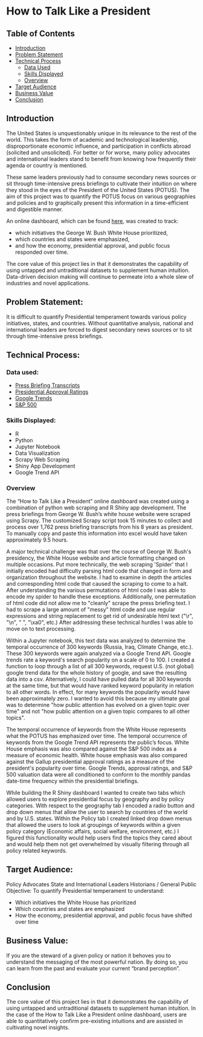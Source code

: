 # How to Talk Like a President

## Table of Contents
- [Introduction](#introduction)
- [Problem Statement](#problem-statement)
- [Technical Process](#technical-process)
  - [Data Used](#data-used)
  - [Skills Displayed](#skills-displayed)
  - [Overview](#overview)
- [Target Audience](#target-audience)
- [Business Value](#business-value)
- [Conclusion](#conclusion)

## Introduction
The United States is unquestionably unique in its relevance to the rest of the world. This takes the form of academic and technological leadership, disproportionate economic influence, and participation in conflicts abroad (solicited and unsolicited). For better or for worse, many policy advocates and international leaders stand to benefit from knowing how frequently their agenda or country is mentioned. 

These same leaders previously had to consume secondary news sources or sit through time-intensive press briefings to cultivate their intuition on where they stood in the eyes of the President of the United States (POTUS). The aim of this project was to quantify the POTUS focus on various geographies and policies and to graphically present this information in a time-efficient and digestible manner. 

An online dashboard, which can be found [here](https://data-science-link.shinyapps.io/How_to_Talk_Like_a_President/), was created to track:
 - which initiatives the George W. Bush White House prioritized, 
 - which countries and states were emphasized, 
 - and how the economy, presidential approval, and public focus responded over time.

The core value of this project lies in that it demonstrates the capability of using untapped and untraditional datasets to supplement human intuition. Data-driven decision making will continue to permeate into a whole slew of industries and novel applications.

## Problem Statement:
It is difficult to quantify Presidential temperament towards various policy initiatives, states, and countries. Without quantitative analysis, national and international leaders are forced to digest secondary news sources or to sit through time-intensive press briefings.

## Technical Process:

### Data used: 
 - [Press Briefing Transcripts](https://georgewbush-whitehouse.archives.gov/news/briefings/)
 - [Presidential Approval Ratings](https://www.presidency.ucsb.edu/statistics/data/presidential-job-approval)
 - [Google Trends](https://trends.google.com/trends/?geo=US)
 - [S&P 500](https://finance.yahoo.com/quote/%5EGSPC/history/)

### Skills Displayed:
 - R
 - Python
 - Jupyter Notebook
 - Data Visualization
 - Scrapy Web Scraping
 - Shiny App Development
 - Google Trend API

### Overview
The “How to Talk Like a President” online dashboard was created using a combination of python web scraping and R Shiny app development. The press briefings from George W. Bush’s white house website were scraped using Scrapy. The customized Scrapy script took 15 minutes to collect and process over 1,762 press briefing transcripts from his 8 years as president. To manually copy and paste this information into excel would have taken approximately 9.5 hours. 

A major technical challenge was that over the course of George W. Bush's presidency, the White House website and article formatting changed on multiple occasions. Put more technically, the web scraping 'Spider' that I initially encoded had difficulty parsing html code that changed in form and organization throughout the website. I had to examine in depth the articles and corresponding html code that caused the scraping to come to a halt. After understanding the various permutations of html code I was able to encode my spider to handle these exceptions. Additionally, one permutation of html code did not allow me to "cleanly" scrape the press briefing text. I had to scrape a large amount of "messy" html code and use regular expressions and string replacement to get rid of undesirable html text ("\r", "\n",  "   ",  "\xa0", etc.) After addressing these technical hurdles I was able to move on to text processing. 

Within a Jupyter notebook, this text data was analyzed to determine the temporal occurrence of 300 keywords (Russia, Iraq, Climate Change, etc.). These 300 keywords were again analyzed via a Google Trend API. Google trends rate a keyword's search popularity on a scale of 0 to 100. I created a function to loop through a list of all 300 keywords, request U.S. (not global) google trend data for the whole history of google, and save the resulting data into a csv. Alternatively, I could have pulled data for all 300 keywords at the same time, but that would have ranked keyword popularity in relation to all other words. In effect, for many keywords the popularity would have been approximately zero. I wanted to avoid this because my ultimate goal was to determine "how public attention has evolved on a given topic over time" and not "how public attention on a given topic compares to all other topics".

The temporal occurrence of keywords from the White House represents what the POTUS has emphasized over time. The temporal occurrence of keywords from the Google Trend API represents the public’s focus. White House emphasis was also compared against the S&P 500 index as a measure of economic health. White house emphasis was also compared against the Gallup presidential approval ratings as a measure of the president's popularity over time. Google Trends, approval ratings, and S&P 500 valuation data were all conditioned to conform to the monthly pandas date-time frequency within the presidential briefings.

While building the R Shiny dashboard I wanted to create two tabs which allowed users to explore presidential focus by geography and by policy categories. With respect to the geography tab I encoded a radio button and drop down menus that allow the user to search by countries of the world and by U.S. states. Within the Policy tab I created linked drop down menus that allowed the users to look at groupings of keywords within a given policy category (Economic affairs, social welfare, environment, etc.) I figured this functionality would help users find the topics they cared about and would help them not get overwhelmed by visually filtering through all policy related keywords.

## Target Audience:
Policy Advocates
State and International Leaders
Historians / General Public
Objective:
To quantify Presidential temperament to understand:

 - Which initiatives the White House has prioritized
 - Which countries and states are emphasized
 - How the economy, presidential approval, and public focus have shifted over time

## Business Value:
If you are the steward of a given policy or nation it behoves you to understand the messaging of the most powerful nation. By doing so, you can learn from the past and evaluate your current “brand perception”.

## Conclusion
The core value of this project lies in that it demonstrates the capability of using untapped and untraditional datasets to supplement human intuition. In the case of the How to Talk Like a President online dashboard, users are able to quantitatively confirm pre-existing intuitions and are assisted in cultivating novel insights.